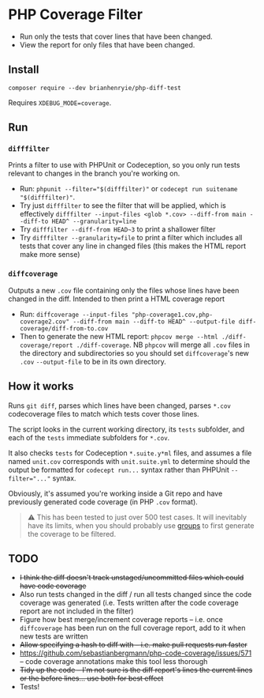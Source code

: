 # PHP Coverage Filter

* Run only the tests that cover lines that have been changed.
* View the report for only files that have been changed. 

## Install

```
composer require --dev brianhenryie/php-diff-test
```

Requires `XDEBUG_MODE=coverage`.

## Run

### `difffilter` 

Prints a filter to use with PHPUnit or Codeception, so you only run tests relevant to changes in the branch you're working on.

* Run: `phpunit --filter="$(difffilter)"` or `codecept run suitename "$(difffilter)"`.
* Try just `difffilter` to see the filter that will be applied, which is effectively `difffilter --input-files <glob *.cov> --diff-from main --diff-to HEAD^ --granularity=line`
* Try `difffilter --diff-from HEAD~3` to print a shallower filter
* Try `difffilter --granularity=file` to print a filter which includes all tests that cover any line in changed files (this makes the HTML report make more sense)

### `diffcoverage`

Outputs a new `.cov` file containing only the files whose lines have been changed in the diff. Intended to then print a HTML coverage report

* Run: `diffcoverage --input-files "php-coverage1.cov,php-coverage2.cov" --diff-from main --diff-to HEAD^ --output-file diff-coverage/diff-from-to.cov`
* Then to generate the new HTML report: `phpcov merge --html ./diff-coverage/report ./diff-coverage`. NB `phpcov` will merge all `.cov` files in the directory and subdirectories so you should set `diffcoverage`'s new `.cov` `--output-file` to be in its own directory.

## How it works

Runs `git diff`, parses which lines have been changed, parses `*.cov` codecoverage files to match which tests cover those lines.

The script looks in the current working directory, its `tests` subfolder, and each of the `tests` immediate subfolders for `*.cov`.

It also checks `tests` for Codeception `*.suite.y*ml` files, and assumes a file named `unit.cov` corresponds with `unit.suite.yml` to determine should the output be formatted for `codecept run...` syntax rather than PHPUnit `--filter="..."` syntax.

Obviously, it's assumed you're working inside a Git repo and have previously generated code coverage (in PHP `.cov` format).

> ⚠️ This has been tested to just over 500 test cases. It will inevitably have its limits, when you should probably use [groups](https://docs.phpunit.de/en/10.5/annotations.html#group) to first generate the coverage to be filtered.

## TODO

* ~~I think the diff doesn't track unstaged/uncommitted files which could have code coverage~~
* Also run tests changed in the diff / run all tests changed since the code coverage was generated (i.e. Tests written after the code coverage report are not included in the filter)
* Figure how best merge/increment coverage reports – i.e. once `diffcoverage` has been run on the full coverage report, add to it when new tests are written
* ~~Allow specifying a hash to diff with – i.e. make pull requests run faster~~
* https://github.com/sebastianbergmann/php-code-coverage/issues/571 – code coverage annotations make this tool less thorough 
* ~~Tidy up the code – I'm not sure is the diff report's lines the current lines or the before lines... use both for best effect~~
* Tests!
